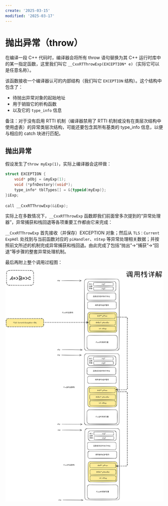 ```yaml
---
create: '2025-03-15'
modified: '2025-03-17'
---
```


# 抛出异常（throw）

在编译一段 C++ 代码时，编译器会将所有 throw 语句替换为其 C++ 运行时库中的某一指定函数，这里我们叫它 `__CxxRTThrowExp(EXCEPTION* e)`（实际它可以是任意名称）。

该函数接收一个编译器认可的内部结构（我们叫它 `EXCEPTION` 结构）。这个结构中包含了：

* 待抛出异常对象的起始地址
* 用于销毁它的析构函数
* 以及它的 `type_info` 信息

备注：对于没有启用 RTTI 机制（编译器禁用了 RTTI 机制或没有在类层次结构中使用虚表）的异常类层次结构，可能还要包含其所有基类的 type_info 信息，以便与相应的 catch 块进行匹配。

## 抛出异常

假设发生了`throw myExp(1)`，实际上编译器会这样做：

```C++
struct EXCEPTION {
    void* pObj = &myExp(1);
    void (*pfnDestory)(void*);
    type_info* tblTypes[] = &{typeid(myExp)};
}iExp;

call __CxxRTThrowExp(&iExp);
```

实际上在多数情况下，`__CxxRTThrowExp` 函数即我们前面曾多次提到的“异常处理器”，异常捕获和栈回退等各项重要工作都由它来完成：

`__CxxRTThrowExp` 首先接收（并保存）EXCEPTION 对象；然后从 `TLS：Current ExpHdl` 处找到与当前函数对应的 `piHandler`、`nStep` 等异常处理相关数据；并按照前文所述的机制完成异常捕获和栈回退。由此完成了包括“抛出”->“捕获”->“回退”等步骤的整套异常处理机制。

最后再附上整个调用过程图：

![image-20250315144244578](./assets/image-20250315144244578.png)